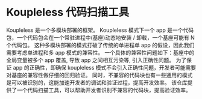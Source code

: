 # Koupleless 代码扫描工具
Koupleless 是一个多模块部署的框架。
Koupleless 模式下一个 app 是一个代码包，一个代码包会在一个常驻进程中(基座)动态地安装 / 卸载，一个基座可能有 N 个代码包。
这种多模块部署的模式打破了传统的单进程单 app 的假设，因此我们需要考虑单进程和多 app 模式的兼容性。
一个具体的兼容性问题如下：基座中的全局变量被多个 app 覆盖, 导致 app 之间相互污染等, 引入正确性问题。
为了保证 app 的正确性，即确保 koupleless 模式不会引入正确性问题，开发者可能需要对基座的兼容性做仔细的回归验证。
同时，不兼容的代码块也有一些通用的模式是可以被识别的，这能加速开发者的调试和验证过程，提高开发效率。
该仓库提供了一个代码扫描工具，可以帮助开发者识别不兼容的代码块，提高验证效率。